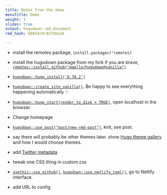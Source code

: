 ```yaml
---
title: Notes from the demo
menuTitle: Demo
weight: 5
slides: true
output: hugodown::md_document
rmd_hash: 68854c9c82f4be2d

---
```


-   install the remotes package, `install.packages("remotes)`

-   install the hugodown package from my fork if you are brave, [`remotes::install_github("maelle/hugodown@vanilla")`](https://remotes.r-lib.org/reference/install_github.html)

-   [`hugodown::hugo_install('0.78.2')`](https://rdrr.io/pkg/hugodown/man/hugo_install.html)

-   [`hugodown::create_site_vanilla()`](https://rdrr.io/pkg/hugodown/man/create_site_vanilla.html). Be happy to see everything happening automatically :sparkles:

-   [`hugodown::hugo_start(render_to_disk = TRUE)`](https://rdrr.io/pkg/hugodown/man/hugo_start.html), open localhost in the browser.

-   Change homepage

-   [`hugodown::use_post("post/new-rmd-post")`](https://rdrr.io/pkg/hugodown/man/use_post.html), knit, see post.

-   say there will probably be other themes later. show [Hugo theme gallery](https://themes.gohugo.io/) and how I would choose themes.

-   add [Twitter metadata](https://gohugo.io/templates/internal/#twitter-cards)

-   tweak one CSS thing in custom.css

-   [`usethis::use_github()`](https://usethis.r-lib.org/reference/use_github.html), [`hugodown::use_netlify_toml()`](https://rdrr.io/pkg/hugodown/man/use_netlify_toml.html), go to Netlify interface.

-   add URL to config

